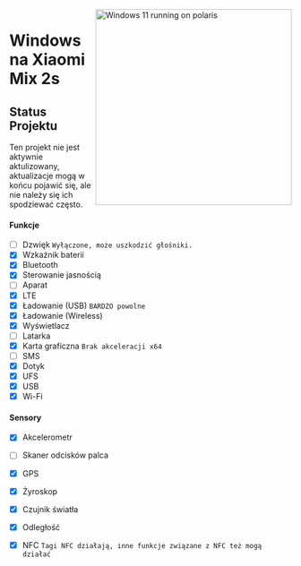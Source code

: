 <img align="right" src="https://github.com/n00b69/woa-polaris/blob/main/polaris.png" width="350" alt="Windows 11 running on polaris">

# Windows na Xiaomi Mix 2s

## Status Projektu
Ten projekt nie jest aktywnie aktulizowany, aktualizacje mogą w końcu pojawić się, ale nie należy się ich spodziewać często.

#### Funkcje
- [ ] Dzwięk ```Wyłączone, może uszkodzić głośniki.```
- [X] Wzkaźnik baterii
- [x] Bluetooth
- [x] Sterowanie jasnością
- [ ] Aparat
- [x] LTE
- [x] Ładowanie (USB) ```BARDZO powolne```
- [x] Ładowanie (Wireless)
- [x] Wyświetlacz
- [ ] Latarka
- [x] Karta graficzna  ```Brak akceleracji x64```
- [ ] SMS
- [x] Dotyk 
- [x] UFS
- [x] USB
- [x] Wi-Fi

#### Sensory
- [x] Akcelerometr
- [ ] Skaner odcisków palca
- [x] GPS
- [x] Żyroskop
- [x] Czujnik światła
- [x] Odległość
- [X] NFC ```Tagi NFC działają, inne funkcje związane z NFC też mogą działać```
      














